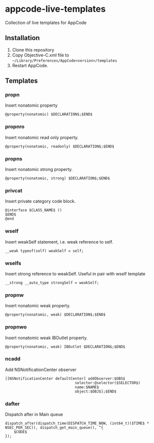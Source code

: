 # appcode-live-templates

Collection of live templates for AppCode

## Installation

1. Clone this repository
1. Copy Objective-C.xml file to ```~/Library/Preferences/AppCode<version>/templates```
1. Restart AppCode.

## Templates

### propn

Insert nonatomic property

```
@property(nonatomic) $DECLARATION$;$END$
```

### propnro

Insert nonatomic read only property.

```
@property(nonatomic, readonly) $DECLARATION$;$END$
```

### propns

Insert nonatomic strong property.
```
@property(nonatomic, strong) $DECLARATION$;$END$
```

### privcat

Insert private category code block.
```
@interface $CLASS_NAME$ ()
$END$
@end
```

### wself

Insert weakSelf statement, i.e. weak reference to self.
```
__weak typeof(self) weakSelf = self;
```

### wselfs

Insert strong reference to weakSelf. Useful in pair with wself template
```
__strong __auto_type strongSelf = weakSelf;
```

### propnw

Insert nonatomic weak property.
```
@property(nonatomic, weak) $DECLARATION$;$END$
```

### propnwo

Insert nonatomic weak IBOutlet property.
```
@property(nonatomic, weak) IBOutlet $DECLARATION$;$END$
```

### ncadd

Add NSNotificationCenter observer
```
[[NSNotificationCenter defaultCenter] addObserver:$OBS$
                                selector:@selector($SELECTOR$)
                                name:$NAME$
                                object:$OBJ$];$END$
```

### dafter

Dispatch after in Main queue
```
dispatch_after(dispatch_time(DISPATCH_TIME_NOW, (int64_t)($TIME$ * NSEC_PER_SEC)), dispatch_get_main_queue(), ^{
    $CODE$
});
```
